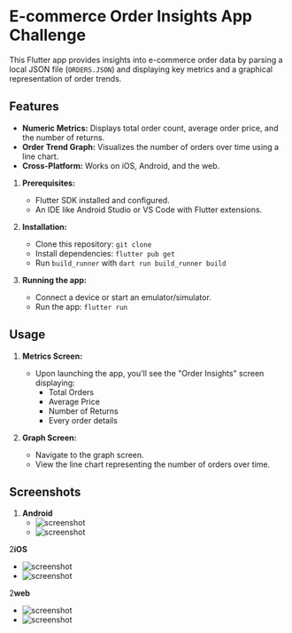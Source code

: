 # E-commerce Order Insights App Challenge

This Flutter app provides insights into e-commerce order data by parsing a local JSON
file (`ORDERS.JSON`) and displaying key metrics and a graphical representation of order trends.

## Features

* **Numeric Metrics:** Displays total order count, average order price, and the number of returns.
* **Order Trend Graph:** Visualizes the number of orders over time using a line chart.
* **Cross-Platform:** Works on iOS, Android, and the web.

1. **Prerequisites:**
    * Flutter SDK installed and configured.
    * An IDE like Android Studio or VS Code with Flutter extensions.

2. **Installation:**
    * Clone this repository: `git clone`
    * Install dependencies: `flutter pub get`
    * Run `build_runner` with `dart run build_runner build`

3. **Running the app:**
    * Connect a device or start an emulator/simulator.
    * Run the app: `flutter run`

## Usage

1. **Metrics Screen:**
    * Upon launching the app, you'll see the "Order Insights" screen displaying:
        * Total Orders
        * Average Price
        * Number of Returns
        * Every order details

2. **Graph Screen:**
    * Navigate to the graph screen.
    * View the line chart representing the number of orders over time.

## Screenshots

1. **Android**
   - ![screenshot](assets/screenshots/android/1.png) 
   - ![screenshot](assets/screenshots/android/2.png) 

2**iOS**
   - ![screenshot](assets/screenshots/ios/1.png) 
   - ![screenshot](assets/screenshots/ios/2.png) 

2**web**
   - ![screenshot](assets/screenshots/web/1.PNG) 
   - ![screenshot](assets/screenshots/web/2.PNG) 
